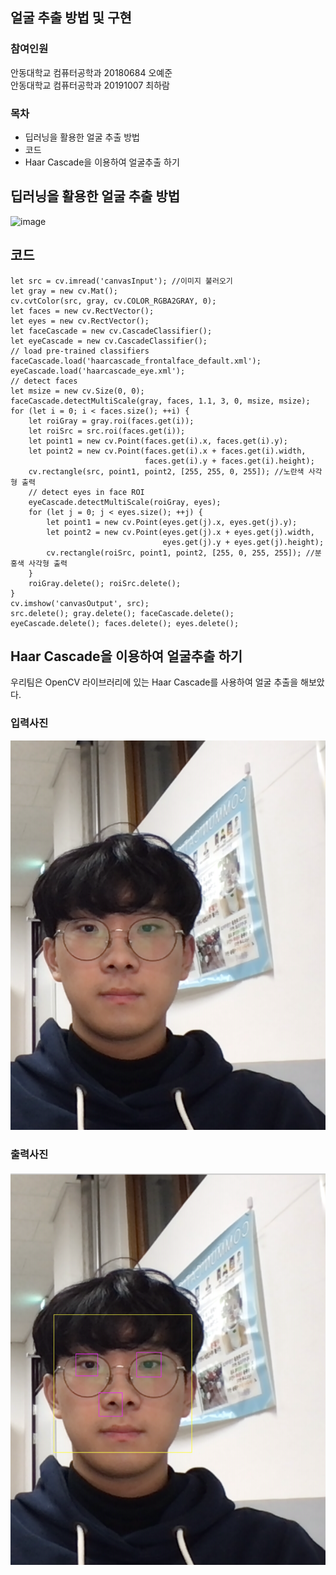 ## 얼굴 추출 방법 및 구현

### 참여인원
안동대학교 컴퓨터공학과 20180684 오예준<br>
안동대학교 컴퓨터공학과 20191007 최하람

### 목차
- 딥러닝을 활용한 얼굴 추출 방법
- 코드
- Haar Cascade을 이용하여 얼굴추출 하기
## 딥러닝을 활용한 얼굴 추출 방법

![image](https://user-images.githubusercontent.com/62204475/201092887-37550c10-5bae-446f-a0c4-db94fbf8fe67.png)



## 코드

```
let src = cv.imread('canvasInput'); //이미지 불러오기
let gray = new cv.Mat();
cv.cvtColor(src, gray, cv.COLOR_RGBA2GRAY, 0);
let faces = new cv.RectVector();
let eyes = new cv.RectVector();
let faceCascade = new cv.CascadeClassifier();
let eyeCascade = new cv.CascadeClassifier();
// load pre-trained classifiers
faceCascade.load('haarcascade_frontalface_default.xml');
eyeCascade.load('haarcascade_eye.xml');
// detect faces
let msize = new cv.Size(0, 0);
faceCascade.detectMultiScale(gray, faces, 1.1, 3, 0, msize, msize);
for (let i = 0; i < faces.size(); ++i) {
    let roiGray = gray.roi(faces.get(i));
    let roiSrc = src.roi(faces.get(i));
    let point1 = new cv.Point(faces.get(i).x, faces.get(i).y);
    let point2 = new cv.Point(faces.get(i).x + faces.get(i).width,
                              faces.get(i).y + faces.get(i).height);
    cv.rectangle(src, point1, point2, [255, 255, 0, 255]); //노란색 사각형 출력
    // detect eyes in face ROI
    eyeCascade.detectMultiScale(roiGray, eyes);
    for (let j = 0; j < eyes.size(); ++j) {
        let point1 = new cv.Point(eyes.get(j).x, eyes.get(j).y);
        let point2 = new cv.Point(eyes.get(j).x + eyes.get(j).width,
                                  eyes.get(j).y + eyes.get(j).height);
        cv.rectangle(roiSrc, point1, point2, [255, 0, 255, 255]); //분홍색 사각형 출력
    }
    roiGray.delete(); roiSrc.delete();
}
cv.imshow('canvasOutput', src);
src.delete(); gray.delete(); faceCascade.delete();
eyeCascade.delete(); faces.delete(); eyes.delete();
```

## Haar Cascade을 이용하여 얼굴추출 하기
우리팀은 OpenCV 라이브러리에 있는 Haar Cascade를 사용하여 얼굴 추출을 해보았다.

### 입력사진<br>
![대체 텍스트](./KakaoTalk_Photo_2022-11-10-20-46-23.png)<br>

### 출력사진<br>
![대체 텍스트](./Untitled.png)<br>
